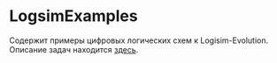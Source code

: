 # LogsimExamples
Содержит примеры цифровых логических схем к Logisim-Evolution.
Описание задач находится [здесь](https://imcs.dvfu.ru/cats/static/problem_text-cid-3184640.html).
